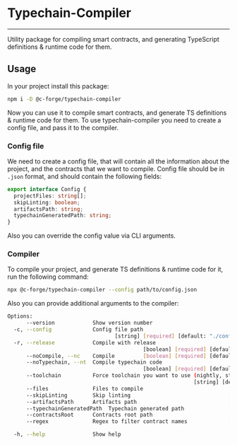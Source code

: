 # Typechain-Compiler

---

Utility package for compiling smart contracts, and generating TypeScript definitions & runtime code for them.

## Usage

In your project install this package:

```bash
npm i -D @c-forge/typechain-compiler
```

Now you can use it to compile smart contracts, and generate TS definitions & runtime code for them. To use typechain-compiler you need to create a config file, and pass it to the compiler.

### Config file

We need to create a config file, that will contain all the information about the project, and the contracts that we want to compile.
Config file should be in `.json` format, and should contain the following fields:

```typescript
export interface Config {
  projectFiles: string[];
  skipLinting: boolean;
  artifactsPath: string;
  typechainGeneratedPath: string;
}
```

Also you can override the config value via CLI arguments.

### Compiler

To compile your project, and generate TS definitions & runtime code for it, run the following command:

```bash
npx @c-forge/typechain-compiler --config path/to/config.json
```

Also you can provide additional arguments to the compiler:

```bash
Options:
      --version            Show version number                         [boolean]
  -c, --config             Config file path
                                  [string] [required] [default: "./config.json"]
  -r, --release            Compile with release
                                           [boolean] [required] [default: false]
      --noCompile, --nc    Compile         [boolean] [required] [default: false]
      --noTypechain, --nt  Compile typechain code
                                           [boolean] [required] [default: false]
      --toolchain          Force toolchain you want to use (nightly, stable)
                                                           [string] [default: ""]
      --files              Files to compile                            [array]
      --skipLinting        Skip linting                               [boolean]
      --artifactsPath      Artifacts path                             [string]
      --typechainGeneratedPath  Typechain generated path               [string]
      --contractsRoot      Contracts root path                         [string]
      --regex              Regex to filter contract names             [string]

  -h, --help               Show help                                   [boolean]
```
